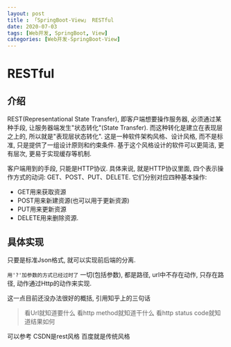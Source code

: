 ```yaml
---
layout: post
title : 「SpringBoot-View」 RESTful
date: 2020-07-03
tags: [Web开发, SpringBoot, View]
categories: [Web开发-SpringBoot-View]
---
```


# RESTful

## 介绍

REST(Representational State Transfer), 即客户端想要操作服务器, 必须通过某种手段, 让服务器端发生"状态转化"(State Transfer). 而这种转化是建立在表现层之上的, 所以就是"表现层状态转化". 这是一种软件架构风格、设计风格, 而不是标准, 只是提供了一组设计原则和约束条件. 基于这个风格设计的软件可以更简洁, 更有层次, 更易于实现缓存等机制.

客户端用到的手段, 只能是HTTP协议. 具体来说, 就是HTTP协议里面, 四个表示操作方式的动词: GET、POST、PUT、DELETE. 它们分别对应四种基本操作: 

* GET用来获取资源
* POST用来新建资源(也可以用于更新资源)
* PUT用来更新资源
* DELETE用来删除资源.

## 具体实现

只要是标准Json格式, 就可以实现前后端的分离.

 `用'?'加参数的方式已经过时了`
一切(包括参数), 都是路径, url中不存在动作, 只存在路径, 动作通过Http的动作来实现.

这一点目前还没办法很好的概括, 引用知乎上的三句话

> 看Url就知道要什么
> 看http method就知道干什么
> 看http status code就知道结果如何

可以参考 CSDN是rest风格
百度就是传统风格
